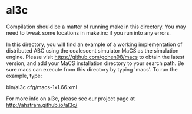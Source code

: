 # al3c

Compilation should be a matter of running make in this directory. You may need to tweak some locations in make.inc if you run into any errors.

In this directory, you will find an example of a working implementation of distributed ABC using the coalescent simulator MaCS as the simulation engine. Please visit https://github.com/gchen98/macs to obtain the latest version, and add your MaCS installation directory to your search path.  Be sure macs can execute from this directory by typing 'macs'. To run the example, type:

bin/al3c cfg/macs-1x1.66.xml

For more info on al3c, please see our project page at http://ahstram.github.io/al3c/

